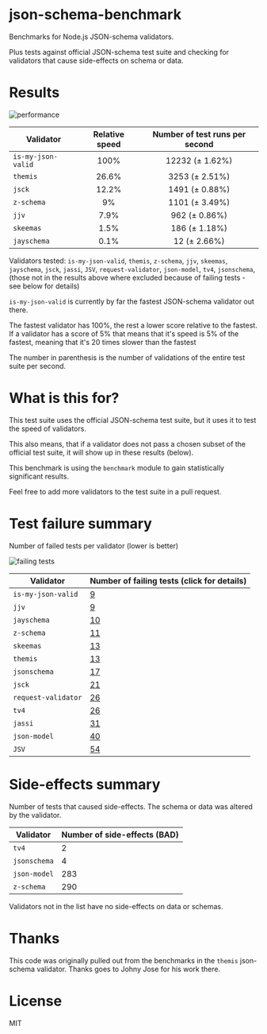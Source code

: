 # json-schema-benchmark
Benchmarks for Node.js JSON-schema validators.

Plus tests against official JSON-schema test suite and checking
for validators that cause side-effects on schema or data.

# Results

![performance](https://chart.googleapis.com/chart?chxt=x,y&cht=bhs&chco=76A4FB&chls=2.0&chbh=53,4,1&chs=600x419&chxl=-1:|is-my-json-valid|themis|jsck|z-schema|jjv|skeemas|jayschema&chd=t:100,26.6,12.2,9,7.9,1.5,0.1)

|Validator|Relative speed|Number of test runs per second|
|---------|:------------:|:----------------------------:|
|`is-my-json-valid`|100%|12232 (± 1.62%)|
|`themis`|26.6%|3253 (± 2.51%)|
|`jsck`|12.2%|1491 (± 0.88%)|
|`z-schema`|9%|1101 (± 3.49%)|
|`jjv`|7.9%|962 (± 0.86%)|
|`skeemas`|1.5%|186 (± 1.18%)|
|`jayschema`|0.1%|12 (± 2.66%)|

Validators tested: `is-my-json-valid`, `themis`, `z-schema`, `jjv`, `skeemas`, `jayschema`, `jsck`, `jassi`, `JSV`, `request-validator`, `json-model`, `tv4`, `jsonschema`, 
(those not in the results above where excluded because of failing tests - see below for details)

`is-my-json-valid` is currently by far the fastest JSON-schema validator out there.

The fastest validator has 100%, the rest a lower score relative to the fastest.
If a validator has a score of 5% that means that it's speed is 5% of the fastest,
meaning that it's 20 times slower than the fastest

The number in parenthesis is the number of validations of the entire test suite per second.

# What is this for?

This test suite uses the official JSON-schema test suite, but it uses it to test the speed of validators.

This also means, that if a validator does not pass a chosen subset of the official test suite, it will show up in these results (below).

This benchmark is using  the `benchmark` module to gain statistically significant results.

Feel free to add more validators to the test suite in a pull request.

# Test failure summary

Number of failed tests per validator (lower is better)

![failing tests](https://chart.googleapis.com/chart?chxt=x,y&cht=bhs&chco=76A4FB&chls=2.0&chbh=26,4,1&chs=600x410&chxl=-1:|is-my-json-valid|jjv|jayschema|z-schema|skeemas|themis|jsonschema|jsck|request-validator|tv4|jassi|json-model|JSV&chd=t:9,9,10,11,13,13,17,21,26,26,31,40,54&chxr=0,0,54&chds=0,54)

|Validator|Number of failing tests (click for details)|
|---------|-----------------------|
|`is-my-json-valid`|[9](https://github.com/Muscula/json-schema-benchmark/blob/master/reports/is-my-json-valid.md)|
|`jjv`|[9](https://github.com/Muscula/json-schema-benchmark/blob/master/reports/jjv.md)|
|`jayschema`|[10](https://github.com/Muscula/json-schema-benchmark/blob/master/reports/jayschema.md)|
|`z-schema`|[11](https://github.com/Muscula/json-schema-benchmark/blob/master/reports/z-schema.md)|
|`skeemas`|[13](https://github.com/Muscula/json-schema-benchmark/blob/master/reports/skeemas.md)|
|`themis`|[13](https://github.com/Muscula/json-schema-benchmark/blob/master/reports/themis.md)|
|`jsonschema`|[17](https://github.com/Muscula/json-schema-benchmark/blob/master/reports/jsonschema.md)|
|`jsck`|[21](https://github.com/Muscula/json-schema-benchmark/blob/master/reports/jsck.md)|
|`request-validator`|[26](https://github.com/Muscula/json-schema-benchmark/blob/master/reports/request-validator.md)|
|`tv4`|[26](https://github.com/Muscula/json-schema-benchmark/blob/master/reports/tv4.md)|
|`jassi`|[31](https://github.com/Muscula/json-schema-benchmark/blob/master/reports/jassi.md)|
|`json-model`|[40](https://github.com/Muscula/json-schema-benchmark/blob/master/reports/json-model.md)|
|`JSV`|[54](https://github.com/Muscula/json-schema-benchmark/blob/master/reports/JSV.md)|

# Side-effects summary

Number of tests that caused side-effects. The schema or data was altered by the validator.

|Validator|Number of side-effects (BAD)|
|---------|----------------------------|
|`tv4`|2|
|`jsonschema`|4|
|`json-model`|283|
|`z-schema`|290|

Validators not in the list have no side-effects on data or schemas.

# Thanks
This code was originally pulled out from the benchmarks in the `themis` json-schema validator.
Thanks goes to Johny Jose for his work there.

# License
MIT
